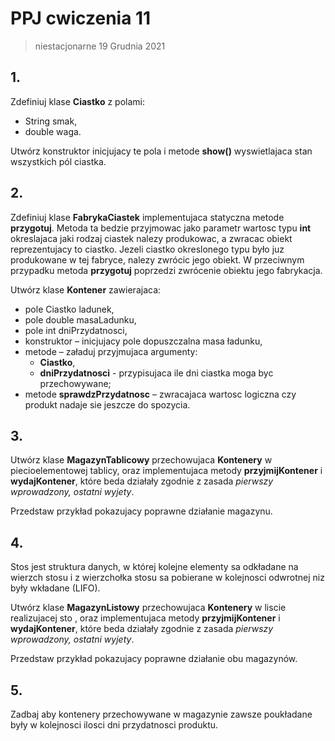 # PPJ cwiczenia 11

> niestacjonarne 19 Grudnia 2021

## 1.

Zdefiniuj klase **Ciastko** z polami:

- String smak,
- double waga.

Utwórz konstruktor inicjujacy te pola i metode **show()** wyswietlajaca stan wszystkich
pól ciastka.

## 2.

Zdefiniuj klase **FabrykaCiastek** implementujaca statyczna metode **przygotuj**. Metoda
ta bedzie przyjmowac jako parametr wartosc typu **int** okreslajaca jaki rodzaj
ciastek nalezy produkowac, a zwracac obiekt reprezentujacy to ciastko. Jezeli ciastko
okreslonego typu było juz produkowane w tej fabryce, nalezy zwrócic jego obiekt. W
przeciwnym przypadku metoda **przygotuj** poprzedzi zwrócenie obiektu jego fabrykacja.

Utwórz klase **Kontener** zawierajaca:

- pole Ciastko ladunek,
- pole double masaLadunku,
- pole int dniPrzydatnosci,
- konstruktor – inicjujacy pole dopuszczalna masa ładunku,
- metode – załaduj przyjmujaca argumenty:
  - **Ciastko**,
  - **dniPrzydatnosci** - przypisujaca ile dni ciastka moga byc przechowywane;
- metode **sprawdzPrzydatnosc** – zwracajaca wartosc logiczna czy produkt nadaje
  sie jeszcze do spozycia.

## 3.

Utwórz klase **MagazynTablicowy** przechowujaca **Kontenery** w piecioelementowej tablicy,
oraz implementujaca metody **przyjmijKontener** i **wydajKontener**, które beda
działały zgodnie z zasada _pierwszy wprowadzony, ostatni wyjety_.

Przedstaw przykład pokazujacy poprawne działanie magazynu.

## 4.

Stos jest struktura danych, w której kolejne elementy sa odkładane na wierzch stosu
i z wierzchołka stosu sa pobierane w kolejnosci odwrotnej niz były wkładane (LIFO).

Utwórz klase **MagazynListowy** przechowujaca **Kontenery** w liscie realizujacej sto ,
oraz implementujaca metody **przyjmijKontener** i **wydajKontener**, które beda działały
zgodnie z zasada _pierwszy wprowadzony, ostatni wyjety_.

Przedstaw przykład pokazujacy poprawne działanie obu magazynów.

## 5.

Zadbaj aby kontenery przechowywane w magazynie zawsze poukładane były w kolejnosci ilosci dni przydatnosci produktu.
